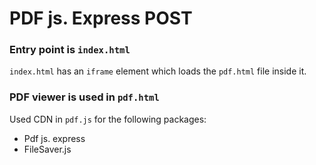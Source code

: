 # PDF js. Express POST

### Entry point is `index.html`

`index.html` has an `iframe` element which loads the `pdf.html` file inside it.

### PDF viewer is used in `pdf.html`

Used CDN in `pdf.js` for the following packages: 
- Pdf js. express 
- FileSaver.js
